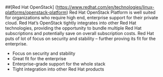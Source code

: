 ##[Red Hat OpenStack] (https://www.redhat.com/en/technologies/linux-platforms/openstack-platform)
Red Hat OpenStack Platform is well suited for organizations who require high end, 
enterprise support for their private cloud. Red Hat’s OpenStack tightly integrates into 
other Red Hat technologies, providing the opportunity to bundle multiple Red Hat 
subscriptions and potentially save on overall subscription costs. Red Hat puts of lot of 
focus on security and stability – further proving its fit for the enterprise.

* Focus on security and stability
* Great fit for the enterprise
* Enterprise-grade support for the whole stack
* Tight integration into other Red Hat products

